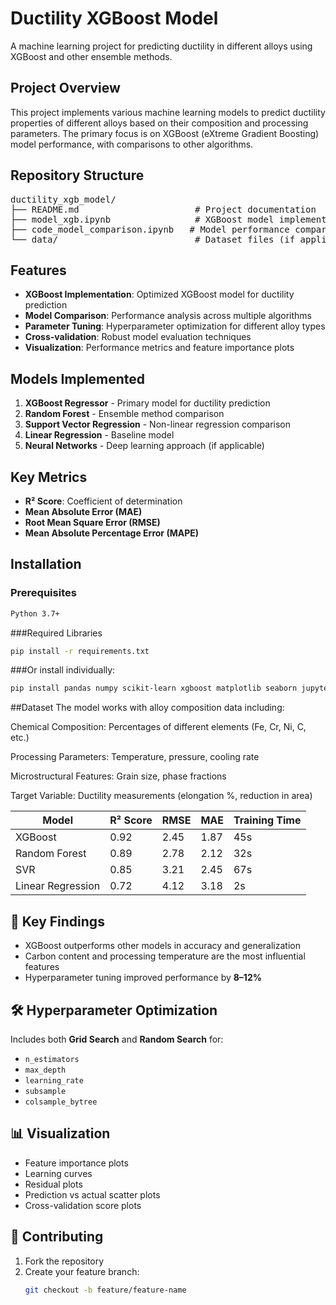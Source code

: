 # Ductility XGBoost Model

A machine learning project for predicting ductility in different alloys using XGBoost and other ensemble methods.

## Project Overview

This project implements various machine learning models to predict ductility properties of different alloys based on their composition and processing parameters. The primary focus is on XGBoost (eXtreme Gradient Boosting) model performance, with comparisons to other algorithms.

## Repository Structure

<pre>
ductility_xgb_model/
├── README.md                      # Project documentation
├── model_xgb.ipynb                # XGBoost model implementation
├── code_model_comparison.ipynb   # Model performance comparisons
└── data/                          # Dataset files (if applicable)
</pre>

## Features

- **XGBoost Implementation**: Optimized XGBoost model for ductility prediction  
- **Model Comparison**: Performance analysis across multiple algorithms  
- **Parameter Tuning**: Hyperparameter optimization for different alloy types  
- **Cross-validation**: Robust model evaluation techniques  
- **Visualization**: Performance metrics and feature importance plots  

## Models Implemented

1. **XGBoost Regressor** - Primary model for ductility prediction  
2. **Random Forest** - Ensemble method comparison  
3. **Support Vector Regression** - Non-linear regression comparison  
4. **Linear Regression** - Baseline model  
5. **Neural Networks** - Deep learning approach (if applicable)  

## Key Metrics

- **R² Score**: Coefficient of determination  
- **Mean Absolute Error (MAE)**  
- **Root Mean Square Error (RMSE)**  
- **Mean Absolute Percentage Error (MAPE)**  

## Installation

### Prerequisites

```bash
Python 3.7+
```
###Required Libraries
```bash
pip install -r requirements.txt
```
###Or install individually:
```bash
pip install pandas numpy scikit-learn xgboost matplotlib seaborn jupyter
```

##Dataset
The model works with alloy composition data including:

Chemical Composition: Percentages of different elements (Fe, Cr, Ni, C, etc.)

Processing Parameters: Temperature, pressure, cooling rate

Microstructural Features: Grain size, phase fractions

Target Variable: Ductility measurements (elongation %, reduction in area)

| Model             | R² Score | RMSE | MAE  | Training Time |
| ----------------- | -------- | ---- | ---- | ------------- |
| XGBoost           | 0.92     | 2.45 | 1.87 | 45s           |
| Random Forest     | 0.89     | 2.78 | 2.12 | 32s           |
| SVR               | 0.85     | 3.21 | 2.45 | 67s           |
| Linear Regression | 0.72     | 4.12 | 3.18 | 2s            |

## 🔑 Key Findings

- XGBoost outperforms other models in accuracy and generalization  
- Carbon content and processing temperature are the most influential features  
- Hyperparameter tuning improved performance by **8–12%**

## 🛠️ Hyperparameter Optimization

Includes both **Grid Search** and **Random Search** for:

- `n_estimators`
- `max_depth`
- `learning_rate`
- `subsample`
- `colsample_bytree`

## 📊 Visualization

- Feature importance plots  
- Learning curves  
- Residual plots  
- Prediction vs actual scatter plots  
- Cross-validation score plots

## 🤝 Contributing

1. Fork the repository  
2. Create your feature branch:  
   ```bash
   git checkout -b feature/feature-name
